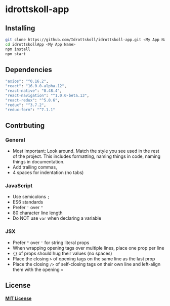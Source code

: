 # idrottskoll-app

## Installing

```BASH
git clone https://github.com/Idrottskoll/idrottskoll-app.git <My App Name>
cd idrottskollApp <My App Name>
npm install
npm start
```

## Dependencies
```BASH
"axios": "^0.16.2",
"react": "16.0.0-alpha.12",
"react-native": "0.48.4",
"react-navigation": "^1.0.0-beta.13",
"react-redux": "^5.0.6",
"redux": "^3.7.2",
"redux-form": "^7.1.1"
```

## Contrbuting

### General
* Most important: Look around. Match the style you see used in the rest of the project. This includes formatting, naming things in code, naming things in documentation.
* Add trailing commas,
* 4 spaces for indentation (no tabs)

### JavaScript
* Use semicolons `;`
* ES6 standards
* Prefer `'` over `"`
* 80 character line length
* Do NOT use `var` when declaring a variable

### JSX
* Prefer `"` over `'` for string literal props
* When wrapping opening tags over multiple lines, place one prop per line
* `{}` of props should hug their values (no spaces)
* Place the closing `>` of opening tags on the same line as the last prop
* Place the closing `/>` of self-closing tags on their own line and left-align them with the opening `<`

## License
#### [MIT License](https://mitlicense.org/)
